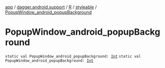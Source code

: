 [app](../../../index.md) / [dagger.android.support](../../index.md) / [R](../index.md) / [styleable](index.md) / [PopupWindow_android_popupBackground](./-popup-window_android_popup-background.md)

# PopupWindow_android_popupBackground

`static val PopupWindow_android_popupBackground: `[`Int`](https://kotlinlang.org/api/latest/jvm/stdlib/kotlin/-int/index.html)
`static val PopupWindow_android_popupBackground: `[`Int`](https://kotlinlang.org/api/latest/jvm/stdlib/kotlin/-int/index.html)